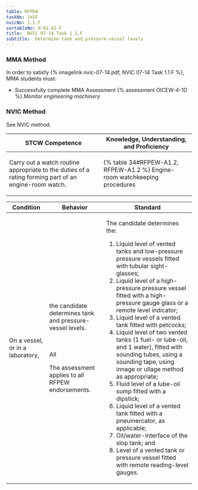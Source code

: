 ```yaml
---
table: RFPEW
taskNo: 1H1F
nvicNo: 1.1.F 
sortableNo: H-01-01-F
title:  NVIC 07-14 Task 1.1.F
subtitle:  Determine tank and pressure-vessel levels
---
```



### MMA Method

In order to satisfy  {% imagelink nvic-07-14.pdf, NVIC 07-14 Task 1.1.F %}, MMA students must:

* Successfully complete MMA Assessment {% assessment OICEW-4-1D %} *Monitor engineering machinery*


### NVIC Method

<a onclick="togglevisibility('nvic_methods')" >See NVIC method.</a>

<div id='nvic_methods' class='hide'>

<table>
<thead>
<tr>
<th class='forty'> STCW Competence </th>
<th class='sixty'> Knowledge, Understanding, and Proficiency </th>
</tr>
</thead>




<tbody>
<tr><td markdown='1'>

Carry out a watch routine appropriate to the duties of a rating forming part of an engine-room watch.

</td><td markdown='1'>

{% table 34#RFPEW-A1.2, RFPEW-A1.2 %} Engine-room watchkeeping procedures

</td></tr>


</tbody>
</table>


<table>
<thead>
<tr><th class='twenty'>  Condition </th><th class='twenty'> Behavior </th><th  class='sixty'>Standard </th></tr>
</thead>
<tbody >



<tr><td markdown='1'>

On a vessel, or in a laboratory,

</td><td markdown='1'>

the candidate determines tank and pressure- vessel levels.

<br>

<div class="tooltip" markdown='1'>

All

The assessment applies to all RFPEW endorsements.

</div>


</td><td markdown='1'>

The candidate determines the:

1. Liquid level of vented tanks and low-pressure pressure vessels fitted with tubular sight-glasses;
2. Liquid level of a high-pressure pressure vessel fitted with a high- pressure gauge glass or a remote level indicator;
3. Liquid level of a vented tank fitted with petcocks;
4. Liquid level of two vented tanks (1 fuel- or lube-oil, and 1 water), fitted with sounding tubes, using a sounding tape, using innage or ullage method as appropriate;
5. Fluid level of a lube-oil sump fitted with a dipstick;
6. Liquid level of a vented tank fitted with a pneumercator, as applicable;
7. Oil/water-interface of the slop tank; and
8. Level of a vented tank or pressure vessel fitted with remote reading-level gauges.

</td></tr>
</tbody>
</table>
</div>
